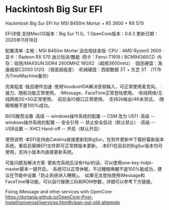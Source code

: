 # Hackintosh Big Sur EFI
Hackintosh Big Sur EFI for MSI B450m Mortar + R5 2600 + RX 570


EFI详情
支持MacOS版本：Big Sur 11.0。1
OpenCore版本：0.6.3
更新日期：2020年11月18日

配置清单
·主板：MSI B450m Mortar 迫击炮钛金版
·CPU：AMD Ryzen5 2600
·显卡：Radeon RX 570 迪兰恒进/酷能
·网卡：Fenvi-T1919 / BCM94360CD
·内存：铭瑄/MAXSUN DDR4 2600MHZ 16GX2 （超频3600mhz）
·固态硬盘：海康威视C2000 512G （很差超级差）
·机械硬盘：西部数据 3T + 东芝 3T （1T作为TimeMachine备份）

完美程度
·独显硬件加速
·使用VoodooHDA解决音频输入，可正常使用麦克风。
·接力、随航功能正常使用。
·iMessage、FaceTime正常登陆使用。
·有线网络/无线网络2G+5G正常使用。
·前后各IO接口正常使用。
·支持2k输出/4K未测试。
·随眠唤醒不是100%成功。

BIOS推荐设置
·高级 -- windows操作系统的配置 -- CSM 改为 UEFI
·高级 -- windows操作系统的配置 -- 安全引导 -- 禁止安全启动（默认禁止）
·高级 -- USB设置 -- XHCI Hand-off -- 开启（默认开启）

使用说明
·本EFI支持由Catalina直接更新到BigSur，在软件更新中下载好最新版本系统，重启前替换EFI文件即可正常跨版本更新。
·本EFI在目前的BigSur版本均可使用，支持小版本内直接更新系统。

可能问题及解决方案
·更新完系统后没有Hipi的话，可以使用one-key-hidpi-master脚本一键开启。
·系统可以正常休眠，不过睡眠唤醒不是100%能成功，建议在节能中设置「防止系统进入睡眠」。
·如果无法登陆使用iMessage和FaceTime等功能，可以自行替换三码和ROM参数，详细可以参考下方链接。

Fixing iMessage and other services with OpenCore
https://dortania.github.io/OpenCore-Post-Install/universal/iservices.html#clean-out-old-attempts
